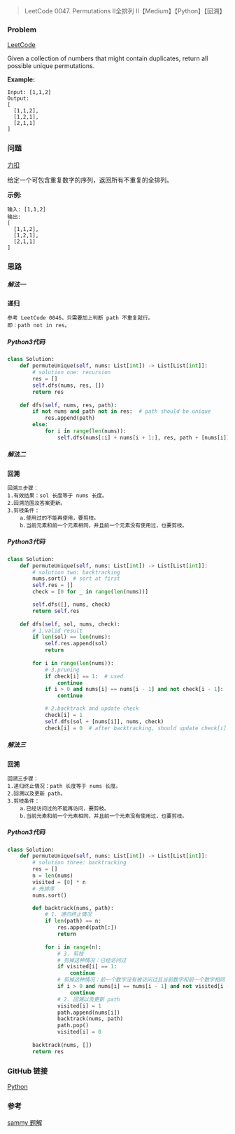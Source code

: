 > LeetCode 0047. Permutations II全排列 II【Medium】【Python】【回溯】

### Problem

[LeetCode](https://leetcode.com/problems/permutations-ii/)

Given a collection of numbers that might contain duplicates, return all possible unique permutations.

**Example:**

```
Input: [1,1,2]
Output:
[
  [1,1,2],
  [1,2,1],
  [2,1,1]
]
```

### 问题

[力扣](https://leetcode-cn.com/problems/permutations-ii/)

给定一个可包含重复数字的序列，返回所有不重复的全排列。

**示例:**

```
输入: [1,1,2]
输出:
[
  [1,1,2],
  [1,2,1],
  [2,1,1]
]
```

### 思路

##### 解法一

**递归**

```
参考 LeetCode 0046，只需要加上判断 path 不重复就行。
即：path not in res。
```

##### Python3代码

```python
class Solution:
    def permuteUnique(self, nums: List[int]) -> List[List[int]]:
        # solution one: recursion
        res = []
        self.dfs(nums, res, [])
        return res
    
    def dfs(self, nums, res, path):
        if not nums and path not in res:  # path should be unique
            res.append(path)
        else:
            for i in range(len(nums)):
                self.dfs(nums[:i] + nums[i + 1:], res, path + [nums[i]])
```

##### 解法二

**回溯**

```
回溯三步骤：
1.有效结果：sol 长度等于 nums 长度。
2.回溯范围及答案更新。
3.剪枝条件：
	a.使用过的不能再使用，要剪枝。
	b.当前元素和前一个元素相同，并且前一个元素没有使用过，也要剪枝。
```

##### Python3代码

```python
class Solution:
    def permuteUnique(self, nums: List[int]) -> List[List[int]]:
        # solution two: backtracking
        nums.sort()  # sort at first
        self.res = []
        check = [0 for _ in range(len(nums))]

        self.dfs([], nums, check)
        return self.res
    
    def dfs(self, sol, nums, check):
        # 1.valid result
        if len(sol) == len(nums):
            self.res.append(sol)
            return
        
        for i in range(len(nums)):
            # 3.pruning
            if check[i] == 1:  # used
                continue
            if i > 0 and nums[i] == nums[i - 1] and not check[i - 1]:
                continue

            # 2.backtrack and update check
            check[i] = 1
            self.dfs(sol + [nums[i]], nums, check)
            check[i] = 0  # after backtracking, should update check[i]
```

##### 解法三

**回溯**

```
回溯三步骤：
1.递归终止情况：path 长度等于 nums 长度。
2.回溯以及更新 path。
3.剪枝条件：
	a.已经访问过的不能再访问，要剪枝。
	b.当前元素和前一个元素相同，并且前一个元素没有使用过，也要剪枝。
```

##### Python3代码

```python
class Solution:
    def permuteUnique(self, nums: List[int]) -> List[List[int]]:
        # solution three: backtracking
        res = []
        n = len(nums)
        visited = [0] * n
        # 先排序
        nums.sort()

        def backtrack(nums, path):
            # 1. 递归终止情况
            if len(path) == n:
                res.append(path[:])
                return
            
            for i in range(n):
                # 3. 剪枝
                # 剪掉这种情况：已经访问过
                if visited[i] == 1:
                    continue
                # 剪掉这种情况：前一个数字没有被访问过且当前数字和前一个数字相同
                if i > 0 and nums[i] == nums[i - 1] and not visited[i - 1]:
                    continue
                # 2. 回溯以及更新 path
                visited[i] = 1
                path.append(nums[i])
                backtrack(nums, path)
                path.pop()
                visited[i] = 0
        
        backtrack(nums, [])
        return res
```

### GitHub 链接

[Python](https://github.com/Wonz5130/LeetCode-Solutions/blob/master/solutions/0047-Permutations-II/0047.py)

### 参考

[sammy 题解](https://leetcode-cn.com/problems/permutations-ii/solution/hot-100-47quan-pai-lie-ii-python3-hui-su-kao-lu-zh/)